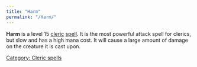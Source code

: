 ```yaml
---
title: "Harm"
permalink: "/Harm/"
---
```


**Harm** is a level 15 [cleric](cleric "wikilink")
[spell](spell "wikilink"). It is the most powerful attack spell for
clerics, but slow and has a high mana cost. It will cause a large amount
of damage on the creature it is cast upon.

[Category: Cleric spells](Category:_Cleric_spells "wikilink")